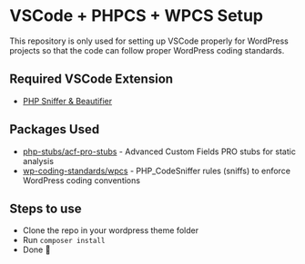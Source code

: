 # VSCode + PHPCS + WPCS Setup

This repository is only used for setting up VSCode properly for WordPress projects so that the code can follow proper WordPress coding standards.

## Required VSCode Extension

- [PHP Sniffer & Beautifier](https://marketplace.visualstudio.com/items?itemName=ValeryanM.vscode-phpsab)

## Packages Used

- [php-stubs/acf-pro-stubs](https://packagist.org/packages/php-stubs/acf-pro-stubs) -  Advanced Custom Fields PRO stubs for static analysis
- [wp-coding-standards/wpcs](https://packagist.org/packages/wp-coding-standards/wpcs) - PHP_CodeSniffer rules (sniffs) to enforce WordPress coding conventions

## Steps to use

- Clone the repo in your wordpress theme folder
- Run `composer install`
- Done 🎉